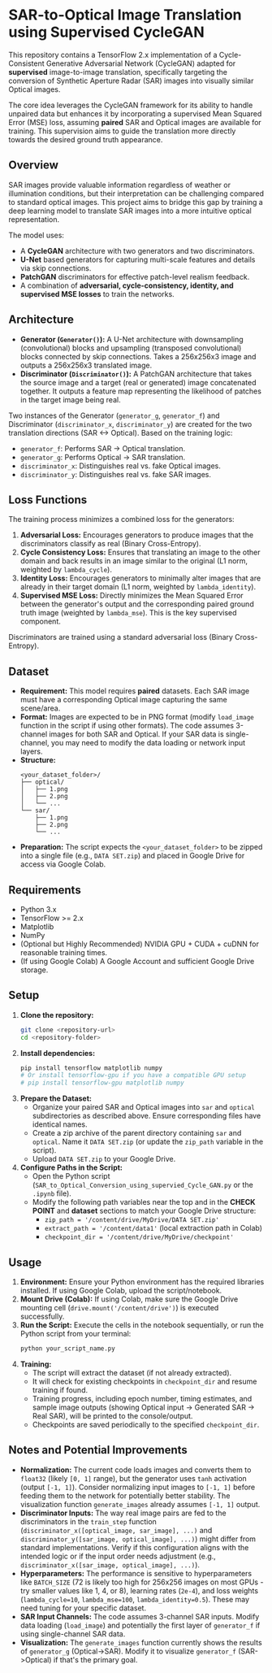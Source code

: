 # SAR-to-Optical Image Translation using Supervised CycleGAN

This repository contains a TensorFlow 2.x implementation of a Cycle-Consistent Generative Adversarial Network (CycleGAN) adapted for **supervised** image-to-image translation, specifically targeting the conversion of Synthetic Aperture Radar (SAR) images into visually similar Optical images.

The core idea leverages the CycleGAN framework for its ability to handle unpaired data but enhances it by incorporating a supervised Mean Squared Error (MSE) loss, assuming **paired** SAR and Optical images are available for training. This supervision aims to guide the translation more directly towards the desired ground truth appearance.

## Overview

SAR images provide valuable information regardless of weather or illumination conditions, but their interpretation can be challenging compared to standard optical images. This project aims to bridge this gap by training a deep learning model to translate SAR images into a more intuitive optical representation.

The model uses:
* A **CycleGAN** architecture with two generators and two discriminators.
* **U-Net** based generators for capturing multi-scale features and details via skip connections.
* **PatchGAN** discriminators for effective patch-level realism feedback.
* A combination of **adversarial, cycle-consistency, identity, and supervised MSE losses** to train the networks.

## Architecture

* **Generator (`Generator()`):** A U-Net architecture with downsampling (convolutional) blocks and upsampling (transposed convolutional) blocks connected by skip connections. Takes a 256x256x3 image and outputs a 256x256x3 translated image.
* **Discriminator (`Discriminator()`):** A PatchGAN architecture that takes the source image and a target (real or generated) image concatenated together. It outputs a feature map representing the likelihood of patches in the target image being real.

Two instances of the Generator (`generator_g`, `generator_f`) and Discriminator (`discriminator_x`, `discriminator_y`) are created for the two translation directions (SAR <-> Optical). Based on the training logic:
* `generator_f`: Performs SAR -> Optical translation.
* `generator_g`: Performs Optical -> SAR translation.
* `discriminator_x`: Distinguishes real vs. fake Optical images.
* `discriminator_y`: Distinguishes real vs. fake SAR images.

## Loss Functions

The training process minimizes a combined loss for the generators:
1.  **Adversarial Loss:** Encourages generators to produce images that the discriminators classify as real (Binary Cross-Entropy).
2.  **Cycle Consistency Loss:** Ensures that translating an image to the other domain and back results in an image similar to the original (L1 norm, weighted by `lambda_cycle`).
3.  **Identity Loss:** Encourages generators to minimally alter images that are already in their target domain (L1 norm, weighted by `lambda_identity`).
4.  **Supervised MSE Loss:** Directly minimizes the Mean Squared Error between the generator's output and the corresponding paired ground truth image (weighted by `lambda_mse`). This is the key supervised component.

Discriminators are trained using a standard adversarial loss (Binary Cross-Entropy).

## Dataset

* **Requirement:** This model requires **paired** datasets. Each SAR image must have a corresponding Optical image capturing the same scene/area.
* **Format:** Images are expected to be in PNG format (modify `load_image` function in the script if using other formats). The code assumes 3-channel images for both SAR and Optical. If your SAR data is single-channel, you may need to modify the data loading or network input layers.
* **Structure:**
    ```
    <your_dataset_folder>/
    ├── optical/
    │   ├── 1.png
    │   ├── 2.png
    │   └── ...
    └── sar/
        ├── 1.png
        ├── 2.png
        └── ...
    ```
* **Preparation:** The script expects the `<your_dataset_folder>` to be zipped into a single file (e.g., `DATA SET.zip`) and placed in Google Drive for access via Google Colab.

## Requirements

* Python 3.x
* TensorFlow >= 2.x
* Matplotlib
* NumPy
* (Optional but Highly Recommended) NVIDIA GPU + CUDA + cuDNN for reasonable training times.
* (If using Google Colab) A Google Account and sufficient Google Drive storage.

## Setup

1.  **Clone the repository:**
    ```bash
    git clone <repository-url>
    cd <repository-folder>
    ```
2.  **Install dependencies:**
    ```bash
    pip install tensorflow matplotlib numpy
    # Or install tensorflow-gpu if you have a compatible GPU setup
    # pip install tensorflow-gpu matplotlib numpy
    ```
3.  **Prepare the Dataset:**
    * Organize your paired SAR and Optical images into `sar` and `optical` subdirectories as described above. Ensure corresponding files have identical names.
    * Create a zip archive of the parent directory containing `sar` and `optical`. Name it `DATA SET.zip` (or update the `zip_path` variable in the script).
    * Upload `DATA SET.zip` to your Google Drive.
4.  **Configure Paths in the Script:**
    * Open the Python script (`SAR_to_Optical_Conversion_using_supervied_Cycle_GAN.py` or the `.ipynb` file).
    * Modify the following path variables near the top and in the **CHECK POINT** and **dataset** sections to match your Google Drive structure:
        * `zip_path = '/content/drive/MyDrive/DATA SET.zip'`
        * `extract_path = '/content/data1'` (local extraction path in Colab)
        * `checkpoint_dir = '/content/drive/MyDrive/checkpoint'`

## Usage

1.  **Environment:** Ensure your Python environment has the required libraries installed. If using Google Colab, upload the script/notebook.
2.  **Mount Drive (Colab):** If using Colab, make sure the Google Drive mounting cell (`drive.mount('/content/drive')`) is executed successfully.
3.  **Run the Script:** Execute the cells in the notebook sequentially, or run the Python script from your terminal:
    ```bash
    python your_script_name.py
    ```
4.  **Training:**
    * The script will extract the dataset (if not already extracted).
    * It will check for existing checkpoints in `checkpoint_dir` and resume training if found.
    * Training progress, including epoch number, timing estimates, and sample image outputs (showing Optical input -> Generated SAR -> Real SAR), will be printed to the console/output.
    * Checkpoints are saved periodically to the specified `checkpoint_dir`.

## Notes and Potential Improvements

* **Normalization:** The current code loads images and converts them to `float32` (likely `[0, 1]` range), but the generator uses `tanh` activation (output `[-1, 1]`). Consider normalizing input images to `[-1, 1]` before feeding them to the network for potentially better stability. The visualization function `generate_images` already assumes `[-1, 1]` output.
* **Discriminator Inputs:** The way real image pairs are fed to the discriminators in the `train_step` function (`discriminator_x([optical_image, sar_image], ...)` and `discriminator_y([sar_image, optical_image], ...)`) might differ from standard implementations. Verify if this configuration aligns with the intended logic or if the input order needs adjustment (e.g., `discriminator_x([sar_image, optical_image], ...)`).
* **Hyperparameters:** The performance is sensitive to hyperparameters like `BATCH_SIZE` (72 is likely too high for 256x256 images on most GPUs - try smaller values like 1, 4, or 8), learning rates (`2e-4`), and loss weights (`lambda_cycle=10`, `lambda_mse=100`, `lambda_identity=0.5`). These may need tuning for your specific dataset.
* **SAR Input Channels:** The code assumes 3-channel SAR inputs. Modify data loading (`load_image`) and potentially the first layer of `generator_f` if using single-channel SAR data.
* **Visualization:** The `generate_images` function currently shows the results of `generator_g` (Optical->SAR). Modify it to visualize `generator_f` (SAR->Optical) if that's the primary goal.
